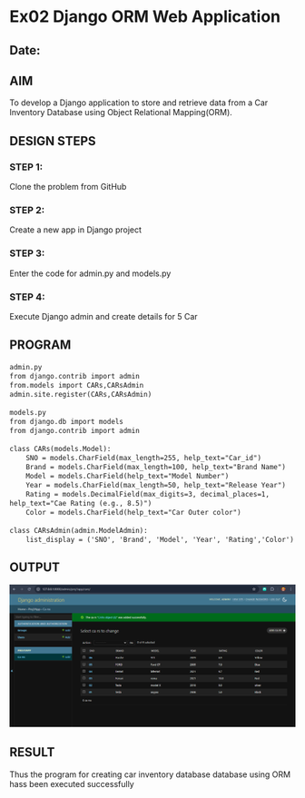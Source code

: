 # Ex02 Django ORM Web Application
## Date: 

## AIM
To develop a Django application to store and retrieve data from a Car Inventory Database using Object Relational Mapping(ORM).

## DESIGN STEPS

### STEP 1:
Clone the problem from GitHub

### STEP 2:
Create a new app in Django project

### STEP 3:
Enter the code for admin.py and models.py

### STEP 4:
Execute Django admin and create details for 5 Car 

## PROGRAM

```
admin.py
from django.contrib import admin
from.models import CARs,CARsAdmin
admin.site.register(CARs,CARsAdmin)

models.py
from django.db import models
from django.contrib import admin

class CARs(models.Model):
    SNO = models.CharField(max_length=255, help_text="Car_id")
    Brand = models.CharField(max_length=100, help_text="Brand Name")
    Model = models.CharField(help_text="Model Number")
    Year = models.CharField(max_length=50, help_text="Release Year")
    Rating = models.DecimalField(max_digits=3, decimal_places=1, help_text="Cae Rating (e.g., 8.5)")
    Color = models.CharField(help_text="Car Outer color")

class CARsAdmin(admin.ModelAdmin):
    list_display = ('SNO', 'Brand', 'Model', 'Year', 'Rating','Color')
```

## OUTPUT
![alt text](Assignment01.png)


## RESULT
Thus the program for creating car inventory database database using ORM hass been executed successfully
